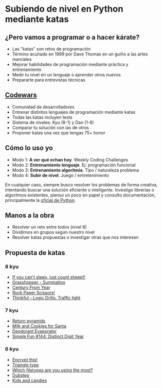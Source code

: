 # Subiendo de nivel en Python mediante katas

## ¿Pero vamos a programar o a hacer kárate?
- Las "katas" son retos de programación 
- Término acuñado en 1999 por Dave Thomas en un guiño a las artes marciales
- Mejorar habilidades de programación mediante práctica y entrenamiento
- Medir tu nivel en un lenguaje o aprender otros nuevos 
- Prepararte para entrevistas técnicas

## [Codewars](https://www.codewars.com)
- Comunidad de desarrolladores
- Entrenar distintos lenguajes de programación mediante katas
- Todas las katas incluyen tests
- Sistema de niveles: Kyu (8-1) y Dan (1-8)
- Comparar tu solución con las de otros
- Proponer katas una vez que tengas 75+ honor

## Cómo lo uso yo
- Modo 1: **A ver qué echan hoy**. Weekly Coding Challenges
- Modo 2: **Entrenamiento lenguaje**. Ej: programación funcional
- Modo 3: **Entrenamiento algoritmia**. Tipo / naturaleza problema
- Modo 4: **Subir de nivel**. Juego / entretenimiento

En cualquier caso, siempre busco resolver los problemas de forma creativa, intentando buscar una solución eficiente o *inteligente*. Investigo librerías o algoritmos existentes, pienso un poco en papel y consulto documentación, principalmente la [oficial de Python](https://docs.python.org/3/).

## Manos a la obra
- Resolver un reto entre todos (nivel 8)
- Dividirnos en grupos según nuestro nivel
- Resolver katas propuestas o investigar otras que nos interesen

## Propuesta de katas
### 8 kyu
- [If you can't sleep, just count sheep!!](https://www.codewars.com/kata/5b077ebdaf15be5c7f000077)
- [Grasshopper - Summation](https://www.codewars.com/kata/55d24f55d7dd296eb9000030)
- [Century From Year](https://www.codewars.com/kata/5a3fe3dde1ce0e8ed6000097)
- [Rock Paper Scissors!](https://www.codewars.com/kata/5672a98bdbdd995fad00000f)
- [Thinkful - Logic Drills: Traffic light](https://www.codewars.com/kata/thinkful-logic-drills-traffic-light)

### 7 kyu
- [Return pyramids](https://www.codewars.com/kata/5a1c28f9c9fc0ef2e900013b)
- [Milk and Cookies for Santa](https://www.codewars.com/kata/52af7bf41f5a1291a6000025)
- [Deodorant Evaporator](https://www.codewars.com/kata/5506b230a11c0aeab3000c1f)
- [Simple Fun #144: Distinct Digit Year](https://www.codewars.com/kata/58aa68605aab54a26c0001a6)

### 6 kyu
- [Encrypt this!](https://www.codewars.com/kata/5848565e273af816fb000449)
- [Triangle type](https://www.codewars.com/kata/53907ac3cd51b69f790006c5)
- [Which filetypes are you using the most?](https://www.codewars.com/kata/5c7254fcaccda64d01907710)
- [Dubstep](https://www.codewars.com/kata/551dc350bf4e526099000ae5)
- [Kids and candies](https://www.codewars.com/kata/56cca888a9d0f25985000036)


